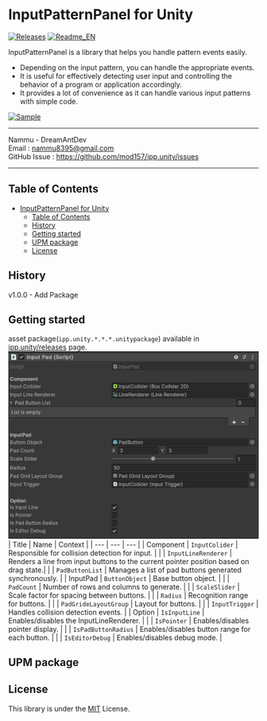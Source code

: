 # InputPatternPanel for Unity
[![Releases](https://img.shields.io/github/release/mod157/ipp.unity.svg)](https://github.com/mod157/ipp.unity/releases) [![Readme_EN](https://img.shields.io/badge/ipp.unity-en-red)](https://github.com/mod157/ipp.unity/README_EN.md)

InputPatternPanel is a library that helps you handle pattern events easily.
* Depending on the input pattern, you can handle the appropriate events.
* It is useful for effectively detecting user input and controlling the behavior of a program or application accordingly.
* It provides a lot of convenience as it can handle various input patterns with simple code.

  
[![Sample](https://img.shields.io/badge/YouTube-red?style=for-the-badge&logo=youtube&logoColor=white)](https://youtu.be/1gNE5MmUmAQ)

---


Nammu - DreamAntDev  
Email : nammu8395@gmail.com  
GitHub Issue : https://github.com/mod157/ipp.unity/issues  

---
Table of Contents
---
- [InputPatternPanel for Unity](#inputpatternpanel-for-unity)
  - [Table of Contents](#table-of-contents)
  - [History](#history)
  - [Getting started](#getting-started)
  - [UPM package](#upm-package)
  - [License](#license)


History
---
v1.0.0 - Add Package

Getting started
---
asset package(`ipp.unity.*.*.*.unitypackage`) available in [ipp.unity/releases](https://github.com/mod157/ipp.unity/releases) page.
![image](docs/image/inputPad_Inspector.png)
| Title | Name | Context | 
| --- | --- | --- |
| Component | `InputColider` | Responsible for collision detection for input. |
|  | `InputLineRenderer` | Renders a line from input buttons to the current pointer position based on drag state.| 
|  | `PadButtonList` | Manages a list of pad buttons generated synchronously. |
| InputPad | `ButtonObject` | Base button object. |
|  | `PadCount` | Number of rows and columns to generate. | 
|  | `ScaleSlider` | Scale factor for spacing between buttons. |
|  | `Radius` | Recognition range for buttons. | 
|  | `PadGrideLayoutGroup` | Layout for buttons. |
|  | `InputTrigger` |  Handles collision detection events. |
| Option | `IsInputLine` | Enables/disables the InputLineRenderer. |
|  | `IsPointer` | Enables/disables pointer display. | 
|  | `IsPadButtonRadius` | Enables/disables button range for each button. |
|  | `IsEditorDebug` | Enables/disables debug mode. | 

UPM package
---

License
---
This library is under the [MIT](https://github.com/mod157/ipp.unity?tab=MIT-1-ov-file) License.
